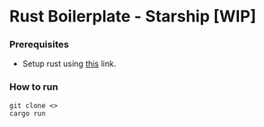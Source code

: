 # Rust Boilerplate - Starship [WIP]

### Prerequisites
* Setup rust using [this](https://www.rust-lang.org/tools/install) link.

### How to run
```
git clone <>
cargo run
```